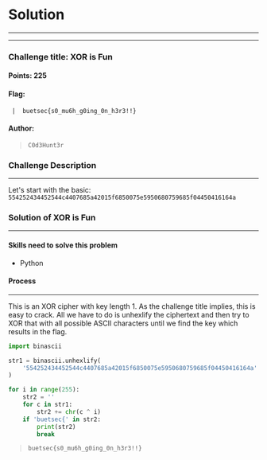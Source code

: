 # Solution

---

---

### Challenge title: XOR is Fun

#### Points: 225

#### Flag:

```
 |  buetsec{s0_mu6h_g0ing_0n_h3r3!!}
```

#### Author:

> ```
> C0d3Hunt3r
> ```

### Challenge Description

---

Let's start with the basic: ```554252434452544c4407685a42015f6850075e5950680759685f04450416164a```

### Solution of XOR is Fun

---

#### Skills need to solve this problem

- Python

#### Process

---

This is an XOR cipher with key length 1. As the challenge title implies, this is easy to crack. All we have to do is unhexlify the ciphertext and then try to XOR that with all possible ASCII characters until we find the key which results in the flag.

```python
import binascii

str1 = binascii.unhexlify(
    '554252434452544c4407685a42015f6850075e5950680759685f04450416164a'
)

for i in range(255):
    str2 = ''
    for c in str1:
        str2 += chr(c ^ i)
    if 'buetsec{' in str2:
        print(str2)
        break
```

>```
> buetsec{s0_mu6h_g0ing_0n_h3r3!!}
>```